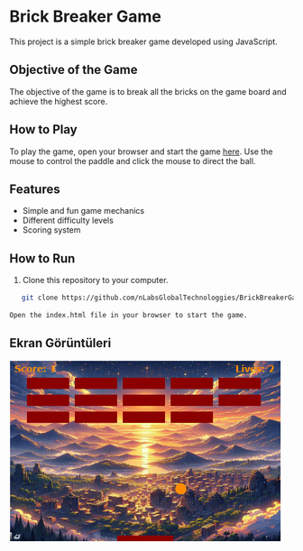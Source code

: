 # Brick Breaker Game

This project is a simple brick breaker game developed using JavaScript.

## Objective of the Game

The objective of the game is to break all the bricks on the game board and achieve the highest score.

## How to Play

To play the game, open your browser and start the game [here](https://nlabsglobaltechnologgies.github.io/BrickBreakerGame/). Use the mouse to control the paddle and click the mouse to direct the ball.

## Features

- Simple and fun game mechanics
- Different difficulty levels
- Scoring system

## How to Run

1. Clone this repository to your computer.
```bash
   git clone https://github.com/nLabsGlobalTechnologgies/BrickBreakerGame.git
```
```bash
Open the index.html file in your browser to start the game.
```
## Ekran Görüntüleri

![Oyun Ekranı](picture.png)
